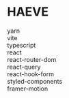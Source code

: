 # HAEVE

yarn <br />
vite <br />
typescript <br />
react <br />
react-router-dom <br />
react-query <br />
react-hook-form <br />
styled-components <br />
framer-motion <br />
